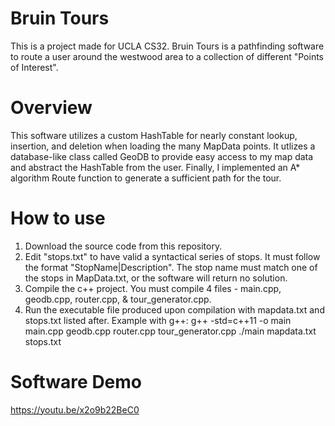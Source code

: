 # Bruin Tours
This is a project made for UCLA CS32. Bruin Tours is a pathfinding software to route a user around the westwood area to a collection of different "Points of Interest". 

# Overview
This software utilizes a custom HashTable for nearly constant lookup, insertion, and deletion when loading the many MapData points. It utlizes a database-like class called GeoDB to provide easy access to my map data and abstract the HashTable from the user. Finally, I implemented an A* algorithm Route function to generate a sufficient path for the tour.

# How to use
1. Download the source code from this repository.
2. Edit "stops.txt" to have valid a syntactical series of stops. It must follow the format "StopName|Description". The stop name must match one of the stops in MapData.txt, or the software will return no solution.
3. Compile the c++ project. You must compile 4 files - main.cpp, geodb.cpp, router.cpp, & tour_generator.cpp. 
4. Run the executable file produced upon compilation with mapdata.txt and stops.txt listed after.
Example with g++:
g++ -std=c++11 -o main main.cpp geodb.cpp router.cpp tour_generator.cpp
./main mapdata.txt stops.txt

# Software Demo
https://youtu.be/x2o9b22BeC0
